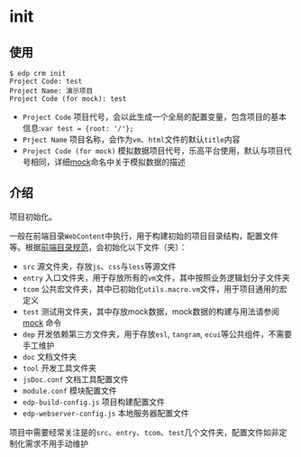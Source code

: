 # init

## 使用

    $ edp crm init
    Project Code: test
    Project Name: 演示项目
    Project Code (for mock): test

* `Project Code` 项目代号，会以此生成一个全局的配置变量，包含项目的基本信息:`var test = {root: '/'};`
* `Prject Name` 项目名称，会作为`vm`、`html`文件的默认`title`内容
* `Project Code (for mock)` 模拟数据项目代号，乐高平台使用，默认与项目代号相同，详细[mock](doc/mock.md)命名中关于模拟数据的描述

## 介绍

项目初始化。

一般在前端目录`WebContent`中执行，用于构建初始的项目目录结构，配置文件等。根据[前端目录规范](https://github.com/ecomfe/spec/blob/master/directory.md)，会初始化以下文件（夹）：

* `src` 源文件夹，存放`js`、`css`与`less`等源文件
* `entry` 入口文件夹，用于存放所有的`vm`文件，其中按照业务逻辑划分子文件夹
* `tcom` 公共宏文件夹，其中已初始化`utils.macro.vm`文件，用于项目通用的宏定义
* `test` 测试用文件夹，其中存放mock数据，mock数据的构建与用法请参阅[mock](doc/mock.md) 命令
* `dep` 开发依赖第三方文件夹，用于存放`esl`, `tangram`, `ecui`等公共组件，不需要手工维护
* `doc` 文档文件夹
* `tool` 开发工具文件夹
* `jsDoc.conf` 文档工具配置文件
* `module.conf` 模块配置文件
* `edp-build-config.js` 项目构建配置文件
* `edp-webserver-config.js` 本地服务器配置文件

项目中需要经常关注是的`src`、`entry`、`tcom`、`test`几个文件夹，配置文件如非定制化需求不用手动维护
